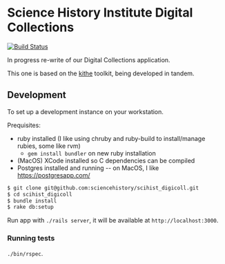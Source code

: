 # Science History Institute Digital Collections

[![Build Status](https://travis-ci.com/sciencehistory/scihist_digicoll.svg?branch=master)](https://travis-ci.com/sciencehistory/scihist_digicoll)

In progress re-write of our Digital Collections application.

This one is based on the [kithe](https://github.com/sciencehistory/kithe) toolkit, being developed in tandem.

## Development

To set up a development instance on your workstation.

Prequisites:

* ruby installed (I like using chruby and ruby-build to install/manage rubies, some like rvm)
  * `gem install bundler` on new ruby installation
* (MacOS) XCode installed so C dependencies can be compiled
* Postgres installed and running -- on MacOS, I like https://postgresapp.com/

```bash
$ git clone git@github.com:sciencehistory/scihist_digicoll.git
$ cd scihist_digicoll
$ bundle install
$ rake db:setup
```

Run app with `./rails server`, it will be available at `http://localhost:3000`.

### Running tests

`./bin/rspec`.


